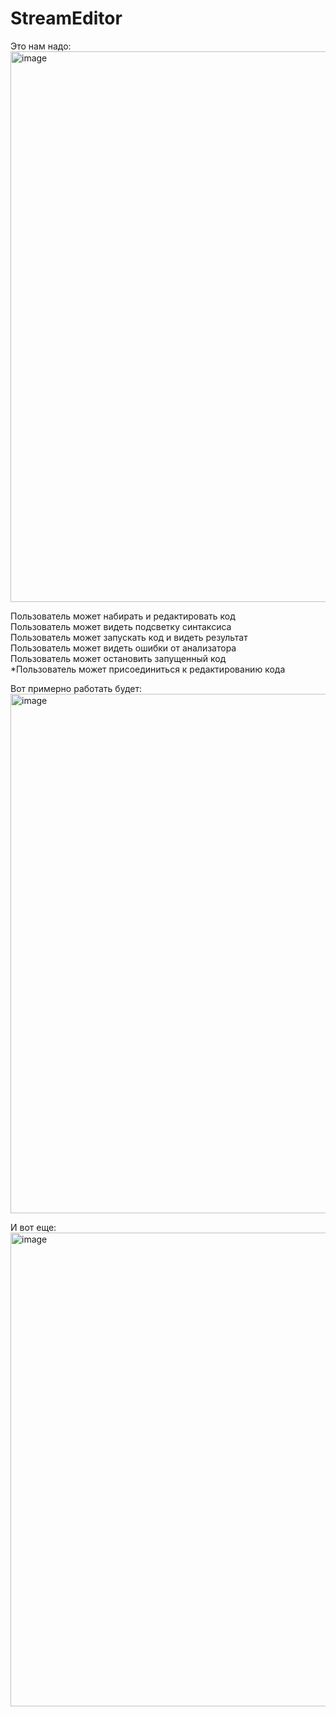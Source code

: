 # StreamEditor

Это нам надо:
<img width="881" alt="image" src="https://github.com/pingvin1308/StreamEditor/assets/17434920/87451a6f-58d9-460c-9513-daa34563e17f">


Пользователь может набирать и редактировать код  
Пользователь может видеть подсветку синтаксиса  
Пользователь может запускать код и видеть результат  
Пользователь может видеть ошибки от анализатора  
Пользователь может остановить запущенный код  
*Пользователь может присоединиться к редактированию кода  

Вот примерно работать будет:  
<img width="831" alt="image" src="https://github.com/pingvin1308/StreamEditor/assets/17434920/4db28c2a-cb2f-4599-9037-f2453a95947d">

И вот еще:  
<img width="758" alt="image" src="https://github.com/pingvin1308/StreamEditor/assets/17434920/4d45bb9b-5b41-44df-b6fa-7fb19ed327ea">




